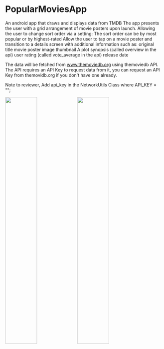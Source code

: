 # PopularMoviesApp
An android app that draws and displays data from TMDB
The app presents the user with a grid arrangement of movie posters upon launch. Allowing the user to change sort order via a setting: The sort order can be by most popular or by highest-rated Allow the user to tap on a movie poster and transition to a details screen with additional information such as: original title movie poster image thumbnail A plot synopsis (called overview in the api) user rating (called vote_average in the api) release date

The data will be fetched from www.themoviedb.org using themoviedb API. The API requires an API Key to request data from it, you can request an API Key from themovidb.org if you don't have one already.

Note to reviewer, Add api_key in the NetworkUtils Class where  API_KEY = "";

<img src="http://imgur.com/download/W4hJqEl" width="45%"></img> <img src="http://imgur.com/download/61Ss28R" width="45%"></img> 

